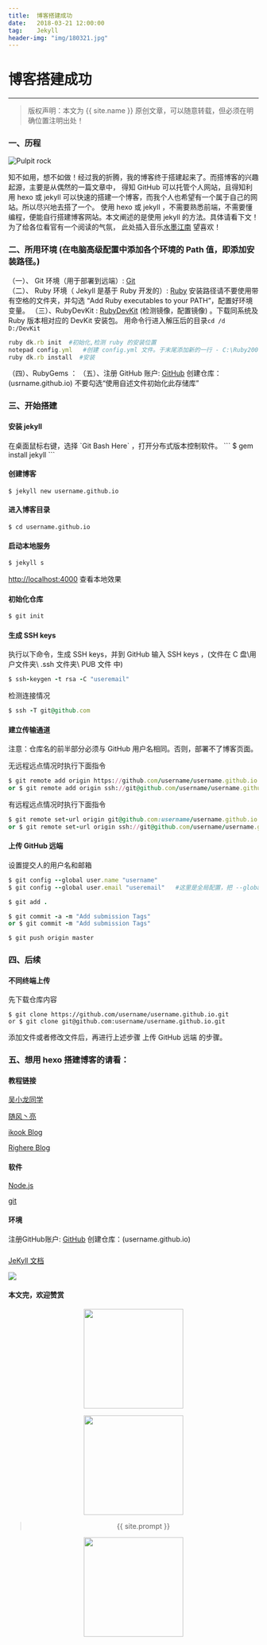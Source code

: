 ```yaml
---             
title:  博客搭建成功
date:   2018-03-21 12:00:00
tag:    Jekyll
header-img: "img/180321.jpg"
---
```

# 博客搭建成功

***
> 版权声明：本文为 {{ site.name }} 原创文章，可以随意转载，但必须在明确位置注明出处！

### 一、历程  
<p><img border="0" src="/images/180321.jpg" alt="Pulpit rock" ></p>

知不如用，想不如做！经过我的折腾，我的博客终于搭建起来了。而搭博客的兴趣起源，主要是从偶然的一篇文章中，
得知 GitHub 可以托管个人网站，且得知利用 hexo 或 jekyll 可以快速的搭建一个博客，而我个人也希望有一个属于自己的网站。所以尽兴地去搭了一个。
使用 hexo 或 jekyll ，不需要熟悉前端，不需要懂编程，便能自行搭建博客网站。本文阐述的是使用 jekyll 的方法。具体请看下文！为了给各位看官有一个阅读的气氛，
此处插入音乐<a href="https://music.163.com/song?id=26897042&userid=1403262749">水墨江南</a> 望喜欢！

### 二、所用环境 (在电脑高级配置中添加各个环境的 Path 值，即添加安装路径。)      

（一）、 Git 环境（用于部署到远端）: <a href="https://git-scm.com/downloads">Git</a>  
（二）、 Ruby 环境（ Jekyll 是基于 Ruby 开发的）: <a href="https://rubyinstaller.org/downloads/">Ruby</a>  安装路径请不要使用带有空格的文件夹，并勾选 “Add Ruby executables to your PATH”，配置好环境变量。
（三）、RubyDevKit : <a href="https://rubyinstaller.org/downloads/">RubyDevKit</a> (检测镜像，配置镜像) 。下载同系统及 Ruby 版本相对应的 DevKit 安装包。 
用命令行进入解压后的目录`cd /d D:/DevKit`
```ruby
ruby dk.rb init  #初始化,检测 ruby 的安装位置
notepad config.yml   #创建 config.yml 文件。于末尾添加新的一行 - C:\Ruby200-x64，保存文件并退出。
ruby dk.rb install  #安装
```
（四）、RubyGems ：
（五）、注册 GitHub 账户: <a href="https://github.com/">GitHub</a> 创建仓库：(usrname.github.io) 不要勾选“使用自述文件初始化此存储库”               

### 三、开始搭建     
#### 安装 jekyll  
<head><link rel="stylesheet" href="../css/rouge.css"></head>
在桌面鼠标右键，选择 `Git Bash Here` ，打开分布式版本控制软件。
```
$ gem install jekyll
```

#### 创建博客  

```
$ jekyll new username.github.io
```

#### 进入博客目录  

```
$ cd username.github.io  
```

#### 启动本地服务 
``` ruby
$ jekyll s 
```
     
<http://localhost:4000> 查看本地效果     

#### 初始化仓库  
``` ruby
$ git init
```
#### 生成 SSH keys 
执行以下命令，生成 SSH keys，并到 GitHub 输入 SSH keys  ，(文件在  C 盘\用户文件夹\ .ssh 文件夹\ PUB 文件 中)  
``` ruby
$ ssh-keygen -t rsa -C "useremail"
```
检测连接情况
```ruby
$ ssh -T git@github.com    
```

#### 建立传输通道  
注意：仓库名的前半部分必须与 GitHub 用户名相同。否则，部署不了博客页面。

无远程远点情况时执行下面指令
```ruby
$ git remote add origin https://github.com/username/username.github.io.git    
or $ git remote add origin ssh://git@github.com/username/username.github.io.git 
```
有远程远点情况时执行下面指令
```ruby
$ git remote set-url origin git@github.com:username/username.github.io.git   
or $ git remote set-url origin ssh://git@github.com/username/username.github.io.git
```

#### 上传 GitHub 远端  
设置提交人的用户名和邮箱
```ruby
$ git config --global user.name "username"
$ git config --global user.email "useremail"   #这里是全局配置，把 --global 去掉，则不是全局。
```

```ruby
$ git add .
```

```ruby
$ git commit -a -m "Add submission Tags"
or $ git commit -m "Add submission Tags"
```

```ruby
$ git push origin master
```

### 四、后续
#### 不同终端上传      
先下载仓库内容      
```
$ git clone https://github.com/username/username.github.io.git
or $ git clone git@github.com:username/username.github.io.git
```
   
添加文件或者修改文件后，再进行上述步骤 上传 GitHub 远端  的步骤。      

### 五、想用 hexo 搭建博客的请看：     
#### 教程链接   
   
<p><a href="http://wuxiaolong.me/2014/10/26/build-blog/">吴小龙同学</a></p> 
<p><a href="http://windliang.cc/page/2/">随风丶亮</a></p>     
<p><a href="https://ikookblog.com">ikook Blog</a></p>
<p><a href="https://righere.github.io/2016/10/10/install-hexo/">Righere Blog</a></p>

#### 软件    
<p><a href="https://nodejs.org/dist/v5.12.0/">Node.js</a></p>   
<p><a href="https://git-scm.com/downloads">git</a></p> 

#### 环境    
注册GitHub账户: <a href="https://github.com/">GitHub</a> 创建仓库：(username.github.io)

### 
<p><a href="https://jekyllrb.com/docs/structure/">JeKyll 文档</a></p> 
<p><img src="/images/layout/QQ截图20190307212408.jpg" ></p>

#### 本文完，欢迎赞赏      
<div  align="center">      
<p><img src="/images/weixin.png" width="200" height="200"></p>     

<div  align="center">      
<p><img src="/images/zhifubao.jpg" width="200" height="200"></p>     


> {{ site.prompt }}    

<div  align="center">       
<img src="https://rengui520.github.io/images/wechart.jpg" width = "200" height = "200"/>       

